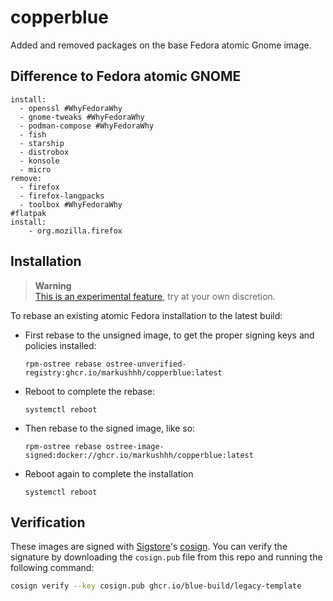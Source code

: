 # copperblue

Added and removed packages on the base Fedora atomic Gnome image.

## Difference to Fedora atomic GNOME

    install:
      - openssl #WhyFedoraWhy
      - gnome-tweaks #WhyFedoraWhy
      - podman-compose #WhyFedoraWhy
      - fish
      - starship
      - distrobox
      - konsole
      - micro
    remove:
      - firefox
      - firefox-langpacks
      - toolbox #WhyFedoraWhy
    #flatpak
    install:
        - org.mozilla.firefox

## Installation

> **Warning**  
> [This is an experimental feature](https://www.fedoraproject.org/wiki/Changes/OstreeNativeContainerStable), try at your own discretion.

To rebase an existing atomic Fedora installation to the latest build:

- First rebase to the unsigned image, to get the proper signing keys and policies installed:
  ```
  rpm-ostree rebase ostree-unverified-registry:ghcr.io/markushhh/copperblue:latest
  ```
- Reboot to complete the rebase:
  ```
  systemctl reboot
  ```
- Then rebase to the signed image, like so:
  ```
  rpm-ostree rebase ostree-image-signed:docker://ghcr.io/markushhh/copperblue:latest
  ```
- Reboot again to complete the installation
  ```
  systemctl reboot
  ```

## Verification

These images are signed with [Sigstore](https://www.sigstore.dev/)'s [cosign](https://github.com/sigstore/cosign). You can verify the signature by downloading the `cosign.pub` file from this repo and running the following command:

```bash
cosign verify --key cosign.pub ghcr.io/blue-build/legacy-template
```
